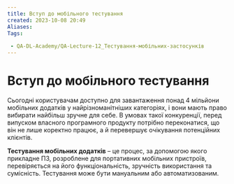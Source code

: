 ```yaml
---
title: Вступ до мобільного тестування
created: 2023-10-08 20:49
Aliases:
Tags: 
 
 - QA-DL-Academy/QA-Lecture-12_Тестування-мобільних-застосунків
---
```

# Вступ до мобільного тестування

Сьогодні користувачам доступно для завантаження понад 4 мільйони мобільних додатків у найрізноманітніших категоріях, і вони мають право вибирати найбільш зручне для себе. В умовах такої конкуренції, перед випуском власного програмного продукту потрібно переконатися, що він не лише коректно працює, а й перевершує очікування потенційних клієнтів.

**Тестування мобільних додатків** – це процес, за допомогою якого прикладне ПЗ, розроблене для портативних мобільних пристроїв, перевіряється на його функціональність, зручність використання та сумісність. Тестування може бути мануальним або автоматизованим.
